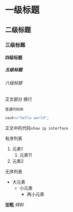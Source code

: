 # 一级标题
## 二级标题
### 三级标题
#### 四级标题
##### 五级标题
###### 六级标题

正文部分
换行

```
普通代码块
```

```c++
cout<<"hello world";
```
正文中的代码`show ip interface`

有序列表
1. 元素1
   1. 元素11
2. 元素2

无序列表
- 大元素
  - 小元素
    - 再小元素

**加粗**
*倾斜*
